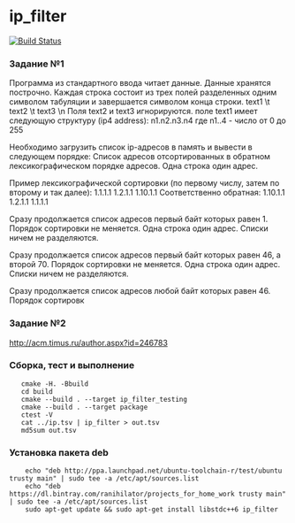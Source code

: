 # ip_filter

[![Build Status](https://travis-ci.org/Ranihilator/projects_for_home_work.svg?branch=master)](https://travis-ci.org/Ranihilator/projects_for_home_work)

### Задание №1
Программа из стандартного ввода читает данные. 
Данные хранятся построчно.
Каждая строка состоит из трех полей разделенных одним символом табуляции и завершается символом конца строки.
text1 \t text2 \t text3 \n
Поля text2 и text3 игнорируются. 
поле text1 имеет следующую структуру (ip4 address): n1.n2.n3.n4 где n1..4 - число от 0 до 255

Необходимо загрузить список ip-адресов в память и вывести в следующем порядке:
Список адресов отсортированных в обратном лексикографическом порядке адресов. Одна строка один адрес.

Пример лексикографической сортировки (по первому числу, затем по второму и так далее):
1.1.1.1
1.2.1.1
1.10.1.1
Соответственно обратная:
1.10.1.1
1.2.1.1
1.1.1.1

Сразу продолжается список адресов первый байт которых равен 1. 
Порядок сортировки не меняется. Одна строка один адрес. Списки ничем не разделяются. 

Сразу продолжается список адресов первый байт которых равен 46, а второй 70. 
Порядок сортировки не меняется. Одна строка один адрес. Списки ничем не разделяются. 

Сразу продолжается список адресов любой байт которых равен 46. Порядок сортировк

### Задание №2
http://acm.timus.ru/author.aspx?id=246783


### Сборка, тест и выполнение
```shell
   cmake -H. -Bbuild
   cd build
   cmake --build . --target ip_filter_testing
   cmake --build . --target package
   ctest -V
   cat ../ip.tsv | ip_filter > out.tsv
   md5sum out.tsv
```
### Установка пакета deb
```shell
    echo "deb http://ppa.launchpad.net/ubuntu-toolchain-r/test/ubuntu trusty main" | sudo tee -a /etc/apt/sources.list
    echo "deb https://dl.bintray.com/ranihilator/projects_for_home_work trusty main" | sudo tee -a /etc/apt/sources.list
    sudo apt-get update && sudo apt-get install libstdc++6 ip_filter
```
